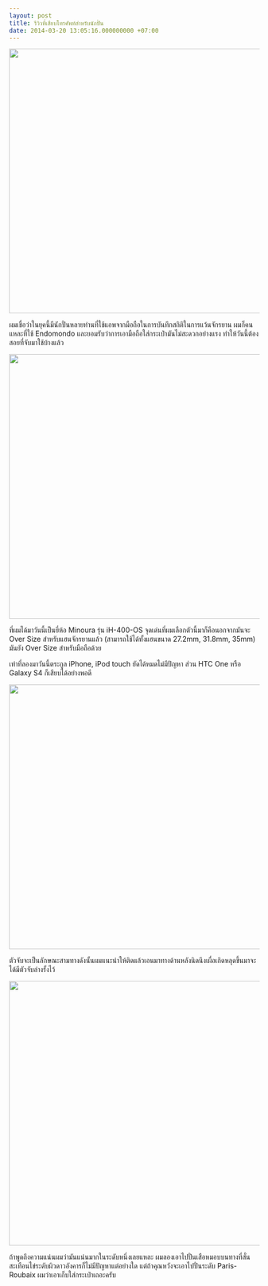 ```yaml
---
layout: post
title: รีวิวที่เสียบโทรศัพท์สำหรับนักปั่น
date: 2014-03-20 13:05:16.000000000 +07:00
---
```

<img class="alignnone" alt="" src="http://farm6.staticflickr.com/5482/10836260484_0a6bbaa9e6_c.jpg" width="800" height="531" />

ผมเชื่อว่าในยุคนี้มีนักปั่นหลายท่านที่ใช้แอพจากมือถือในการบันทึกสถิติในการแว้นจักรยาน ผมก็คนแหละที่ใช้ Endomondo และยอมรับว่าการเอามือถือใส่กระเป๋ามันไม่สะดวกอย่างแรง ทำให้วันนี้ต้องสอยที่จับมาใช้บ้างแล้ว

<img class="alignnone" alt="" src="http://farm4.staticflickr.com/3788/10836237365_ce4829f1e4_c.jpg" width="800" height="531" />

ที่ผมได้มาวันนี้เป็นยี่ห้อ Minoura รุ่น iH-400-OS จุดเด่นที่ผมเลือกตัวนี้มาก็คือนอกจากมันจะ Over Size สำหรับแฮนจักรยานแล้ว (สามารถใช้ได้ทั้งแฮนขนาด 27.2mm, 31.8mm, 35mm) มันยัง Over Size สำหรับมือถือด้วย

เท่าที่ลองมาวันนี้ตระกูล iPhone, iPod touch ยัดได้หมดไม่มีปัญหา ส่วน HTC One หรือ Galaxy S4 ก็เสียบได้อย่างพอดี

<img class="alignnone" alt="" src="http://farm3.staticflickr.com/2841/10836096125_e79925eedb_c.jpg" width="800" height="531" />

ตัวจับจะเป็นลักษณะสามทางดังนั้นผมแนะนำให้ติดแล้วเอนมาทางด้านหลังนิดนึงเผื่อเกิดหลุดขึ้นมาจะได้มีตัวจับล่างรั้งไว้

<img class="alignnone" alt="" src="http://farm6.staticflickr.com/5500/10836094525_64d7457d3b_c.jpg" width="800" height="531" />

ถ้าพูดถึงความแน่นผมว่ามันแน่นมากในระดับหนึ่งเลยแหละ ผมลองเอาไปปั่นเสือหมอบบนทางที่สั่นสะเทือนไข่ระดับผิวดาวอังคารก็ไม่มีปัญหาแต่อย่างใด แต่ถ้าคุณหวังจะเอาไปปั่นระดับ Paris-Roubaix ผมว่าเอาเก็บใส่กระเป๋าเถอะครับ
